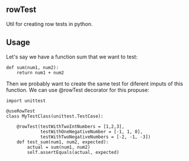 rowTest
-------

Util for creating row tests in python.

Usage
-----


Let's say we have a function sum that we want to test:

    def sum(num1, num2):
        return num1 + num2

Then we probably want to create the same test for diferent imputs of this function. 
We can use @rowTest decorator for this propuse:

    import unittest

    @useRowTest
    class MyTestClass(unittest.TestCase):
    
        @rowTest(testWithTwoIntNumbers = [1,2,3],
                 testWithOneNegativeNumber = [-1, 1, 0],
                 testWithTwoNegativeNumbers = [-2, -1, -3])
        def test_sum(num1, num2, expected):
            actual = sum(num1, num2)
            self.assertEquals(actual, expected)
